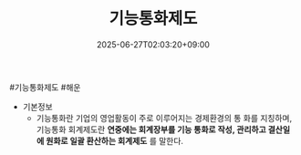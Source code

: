 ﻿---
title: "기능통화제도"
date: 2025-06-27T02:03:20+09:00
lastmod: 2025-06-27T02:03:20+09:00
type: docs
sidebar:
  open: true
weight: 7
---
<div style="display:none">
  <meta property="article:published_time" content="2025-06-26T17:03:20Z" />
  <meta property="article:modified_time" content="2025-06-26T17:03:20Z" />
</div>
#기능통화제도 #해운 

- 기본정보
	- 기능통화란 기업의 영업활동이 주로 이루어지는 경제환경의 통 화를 지칭하며, 기능통화 회계제도란 **연중에는 회계장부를 기능 통화로 작성, 관리하고 결산일에 원화로 일괄 환산하는 회계제도** 를 말한다.
